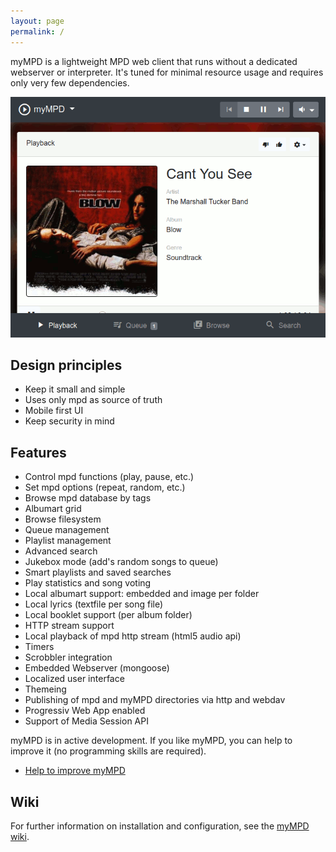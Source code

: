 ```yaml
---
layout: page
permalink: /
---
```


myMPD is a lightweight MPD web client that runs without a dedicated webserver or interpreter. 
It's tuned for minimal resource usage and requires only very few dependencies.

![image](/assets/myMDPv6.0.0.gif)

## Design principles
 - Keep it small and simple
 - Uses only mpd as source of truth
 - Mobile first UI
 - Keep security in mind

## Features
 - Control mpd functions (play, pause, etc.)
 - Set mpd options (repeat, random, etc.)
 - Browse mpd database by tags
 - Albumart grid
 - Browse filesystem
 - Queue management
 - Playlist management
 - Advanced search
 - Jukebox mode (add's random songs to queue)
 - Smart playlists and saved searches
 - Play statistics and song voting
 - Local albumart support: embedded and image per folder
 - Local lyrics (textfile per song file)
 - Local booklet support (per album folder)
 - HTTP stream support
 - Local playback of mpd http stream (html5 audio api)
 - Timers
 - Scrobbler integration
 - Embedded Webserver (mongoose)
 - Localized user interface
 - Themeing
 - Publishing of mpd and myMPD directories via http and webdav
 - Progressiv Web App enabled
 - Support of Media Session API

myMPD is in active development. If you like myMPD, you can help to improve it (no programming skills are required).
  - <a href="https://github.com/jcorporation/myMPD/issues/167">Help to improve myMPD</a>

Wiki
----
For further information on installation and configuration, see the <a href="https://github.com/jcorporation/myMPD/wiki">myMPD wiki</a>.
